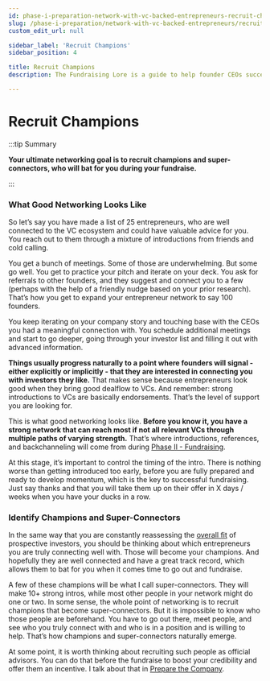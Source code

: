 ```yaml
---
id: phase-i-preparation-network-with-vc-backed-entrepreneurs-recruit-champions
slug: /phase-i-preparation/network-with-vc-backed-entrepreneurs/recruit-champions
custom_edit_url: null

sidebar_label: 'Recruit Champions'
sidebar_position: 4

title: Recruit Champions
description: The Fundraising Lore is a guide to help founder CEOs successfully raise early-stage VC financing from Silicon Valley investors.

---
```


# Recruit Champions

:::tip Summary

**Your ultimate networking goal is to recruit champions and super-connectors, who will bat for you during your fundraise.**

:::

### What Good Networking Looks Like

So let’s say you have made a list of 25 entrepreneurs, who are well connected to the VC ecosystem and could have valuable advice for you. You reach out to them through a mixture of introductions from friends and cold calling.

You get a bunch of meetings. Some of those are underwhelming. But some go well. You get to practice your pitch and iterate on your deck. You ask for referrals to other founders, and they suggest and connect you to a few (perhaps with the help of a friendly nudge based on your prior research). That’s how you get to expand your entrepreneur network to say 100 founders.

You keep iterating on your company story and touching base with the CEOs you had a meaningful connection with. You schedule additional meetings and start to go deeper, going through your investor list and filling it out with advanced information.

**Things usually progress naturally to a point where founders will signal - either explicitly or implicitly - that they are interested in connecting you with investors they like.** That makes sense because entrepreneurs look good when they bring good dealflow to VCs. And remember: strong introductions to VCs are basically endorsements. That’s the level of support you are looking for.

This is what good networking looks like. **Before you know it, you have a strong network that can reach most if not all relevant VCs through multiple paths of varying strength.** That’s where introductions, references, and backchanneling will come from during [Phase II - Fundraising](/phase-ii-fundraising).

At this stage, it’s important to control the timing of the intro. There is nothing worse than getting introduced too early, before you are fully prepared and ready to develop momentum, which is the key to successful fundraising. Just say thanks and that you will take them up on their offer in X days / weeks when you have your ducks in a row.

### Identify Champions and Super-Connectors

In the same way that you are constantly reassessing the [overall fit](/phase-i-preparation/build-pre-qualified-investor-list/essential-investor-pre-qualifications) of prospective investors, you should be thinking about which entrepreneurs you are truly connecting well with. Those will become your champions. And hopefully they are well connected and have a great track record, which allows them to bat for you when it comes time to go out and fundraise. 

A few of these champions will be what I call super-connectors. They will make 10+ strong intros, while most other people in your network might do one or two. In some sense, the whole point of networking is to recruit champions that become super-connectors. But it is impossible to know who those people are beforehand. You have to go out there, meet people, and see who you truly connect with and who is in a position and is willing to help. That’s how champions and super-connectors naturally emerge.

At some point, it is worth thinking about recruiting such people as official advisors. You can do that before the fundraise to boost your credibility and offer them an incentive. I talk about that in [Prepare the Company](/phase-i-preparation/prepare-the-company).